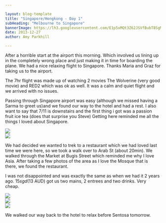 ```yaml
---

layout: blog-template
title: "Singapore/Hongkong - Day 1"
subHeading: "Melbourne to Singapore"
bannerImage: https://lh3.googleusercontent.com/E1p5xMQt3Z62JSVfBubT8SgMpQY6CpklwOeDFdpAqQaQLITrlusK05U76t6KKBvFCtNpUdpg5wfZZzG06mBT1GkvtUfGE9kZcGUaIqIJqAzqkkEGLBIr_Jpi3TclUye3sdaGaFUM4Q
date: 2013-12-27
author: Amy Parkhill

---
```

After a horrible start at the airport this morning. Which involved us lining up in the completely wrong place and just making it in time for boarding the plane. We had a nice relaxing flight to Singapore. Thanks Maria and Graz for taking us to the airport. 

The 7hr flight was made up of watching 2 movies The Wolverine (very good movie) and RED2 which was ok as well. It was a calm and quiet flight and we arrived with no issues. 

Passing through Singapore airport was easy (although we missed having a Sarma to greet us)and we found our way to the hotel and had a rest. I also want to say that 7/11 is downstairs and the first thing i got was a passion fruit ice tea (does that surprise you Steve) Getting here reminded me all the things I loved about Singapore.

<div class="center-image"><img src="https://lh3.googleusercontent.com/HSDipJMO7zpXFeGSDXJzzCWVUlgN6bNWniqu0VQAIdul4oGLKvu64auSByPJwrCRrjoCvhZrNGugeesxsdqyS91DYz9YZLJRYxDSR2E9Fm7wu5LG0FtgOISdpD2sjr8dCVpzM-XdUQ" /></div>
<div class="center-image"><img src="https://lh3.googleusercontent.com/Yts2EM9QN0QfV9u8tovYcbKYcMzLMlEa1BDdZK1dqsURka7XFRNyeGaQG9U5bumvcLj6OQMrsOqby-bNLdw2wPpCgR_QypXpzPGnRiXti0ANgr64oN-gvbTFNegnwKSTO2rSIz0z1Q" /></div>

We had decided we wanted to trek to a restaurant which we had loved last time we were here, so  we took a walk over to Arab St (about 20min). We walked through the Market at Bugis Street which reminded me why I love Asia. After taking a few photos of the area as I love the Mosque that is there, we found the restaurant. 

I was not disappointed and was exactly the same as when we had it 2 years ago. $15 sgd ($13 AUD) got us two mains, 2 entrees and two drinks. Very cheap.

<div class="center-image"><img src="https://lh3.googleusercontent.com/9PmraN97Tf08TDKdWnJXrBJG8LCFb7flTb_Y_FtO-rCIT8rnDIF_MKH5YNvkYtalQYZwvlw9nN1qg_Ze4g7X_nNdjKsqqrbvm4JINOTVVPW8qmWTH-I4hbLdTl51w_9JBvmHbzPveg" /></div>
<div class="center-image"><img src="https://lh3.googleusercontent.com/HkuI6F-QWsoSZab4mecYlAa-FxxJkxT1sZc_oNB66kQn1fl8YwDDIZIN0JU0Mg3l8VaV50TnyEi8JQcc25OtTHuwP45rDFJD55zMZTA5ALvKNadzX9SFTKIdt3zF49hMvAZ6crZ6cA" /></div>
<div class="center-image"><img src="https://lh3.googleusercontent.com/5EHy_ozFqEUdX3k4M1npjVm5lepk4640i8FqGjLuqAuzU_EPlFDcbcnrT70QYC0W5px-yFPmZ4Gj1iDBzksh_l0OcEqasesi0S8bjkHsFt-yDoFAdOqY09saucD8uHHQEUY1WfUA0A" /></div>

We walked our way back to the hotel to relax before Sentosa tomorrow. 

